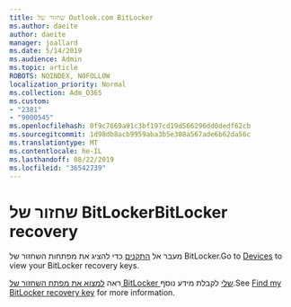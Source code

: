 ```yaml
---
title: שחזור של Outlook.com BitLocker
ms.author: daeite
author: daeite
manager: joallard
ms.date: 5/14/2019
ms.audience: Admin
ms.topic: article
ROBOTS: NOINDEX, NOFOLLOW
localization_priority: Normal
ms.collection: Adm_O365
ms.custom:
- "2381"
- "9000545"
ms.openlocfilehash: 0f9c7669a91c3bf197cd19d566296dd0dedf62cb
ms.sourcegitcommit: 1d98db8acb9959aba3b5e308a567ade6b62da56c
ms.translationtype: MT
ms.contentlocale: he-IL
ms.lasthandoff: 08/22/2019
ms.locfileid: "36542739"
---
```

# <a name="bitlocker-recovery"></a><span data-ttu-id="3b1e0-102">שחזור של BitLocker</span><span class="sxs-lookup"><span data-stu-id="3b1e0-102">BitLocker recovery</span></span>

<span data-ttu-id="3b1e0-103">מעבר אל [התקנים](https://account.microsoft.com/devices/recoverykey) כדי להציג את מפתחות השחזור של BitLocker.</span><span class="sxs-lookup"><span data-stu-id="3b1e0-103">Go to [Devices](https://account.microsoft.com/devices/recoverykey) to view your BitLocker recovery keys.</span></span>

<span data-ttu-id="3b1e0-104">ראה [למצוא את מפתח השחזור של BitLocker שלי](https://support.microsoft.com/help/4026181) לקבלת מידע נוסף.</span><span class="sxs-lookup"><span data-stu-id="3b1e0-104">See [Find my BitLocker recovery key](https://support.microsoft.com/help/4026181) for more information.</span></span>